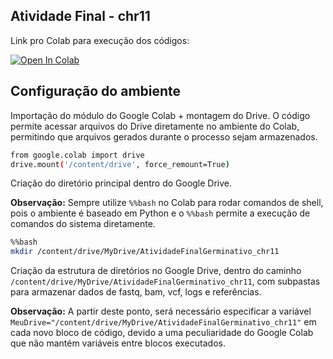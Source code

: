 ## Atividade Final - chr11

Link pro Colab para execução dos códigos: 

[![Open In Colab](https://colab.research.google.com/assets/colab-badge.svg)](https://colab.research.google.com/drive/1KR1l_J46_bDVmNP9RRh-jTfYNmpwVCGt#scrollTo=X4DKx1kv84pc)

## Configuração do ambiente 

Importação do módulo do Google Colab + montagem do Drive. O código permite acessar arquivos do Drive diretamente no ambiente do Colab, permitindo que arquivos gerados durante o processo sejam armazenados. 

```bash
from google.colab import drive
drive.mount('/content/drive', force_remount=True)
```

Criação do diretório principal dentro do Google Drive. 

**Observação:** Sempre utilize `%%bash` no Colab para rodar comandos de shell, pois o ambiente é baseado em Python e o `%%bash` permite a execução de comandos do sistema diretamente.

```bash
%%bash
mkdir /content/drive/MyDrive/AtividadeFinalGerminativo_chr11
```

Criação da estrutura de diretórios no Google Drive, dentro do caminho `/content/drive/MyDrive/AtividadeFinalGerminativo_chr11`, com subpastas para armazenar dados de fastq, bam, vcf, logs e referências.

**Observação:** A partir deste ponto, será necessário especificar a variável `MeuDrive="/content/drive/MyDrive/AtividadeFinalGerminativo_chr11"` em cada novo bloco de código, devido a uma peculiaridade do Google Colab que não mantém variáveis entre blocos executados.

